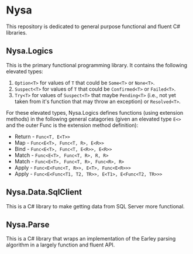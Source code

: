 # Nysa
This repository is dedicated to general purpose functional and fluent C# libraries.

## Nysa.Logics
This is the primary functional programming library. It contains the following elevated types:
1. `Option<T>` for values of `T` that could be `Some<T>` or `None<T>`.
2. `Suspect<T>` for values of `T` that could be `Confirmed<T>` or `Failed<T>`.
3. `Try<T>` for values of `Suspect<T>` that maybe `Pending<T>` (i.e., not yet taken from it's function that may throw an exception) or `Resolved<T>`.

For these elevated types, Nysa.Logics defines functions (using extension methods) in the following general catagories (given an elevated type `E<>` and the outer Func is the extension method definition):
* Return - `Func<T, E<T>>`
* Map - `Func<E<T>, Func<T, R>, E<R>>`
* Bind - `Func<E<T>, Func<T, E<R>>, E<R>>`
* Match - `Func<E<T>, Func<T, R>, R, R>`
* Match - `Func<E<T>, Func<T, R>, Func<R>, R>`
* Apply - `Func<E<Func<T, R>>, E<T>, Func<E<R>>>`
* Apply - `Func<E<Func<T1, T2, TR>>, E<T1>, E<Func<T2, TR>>>`

## Nysa.Data.SqlClient
This is a C# library to make getting data from SQL Server more functional.

## Nysa.Parse
This is a C# library that wraps an implementation of the Earley parsing algorithm in a largely function and fluent API.
